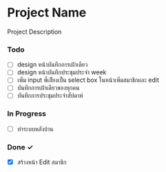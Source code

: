 # Project Name

Project Description

### Todo

- [ ] design หน้าบันทึกการเฝ้าเดียว  
- [ ] design หน้าบันทึกประชุมประจำ week  
- [ ] เพิ่ม input พี่เลีัยงเป็น select box ในหน้าเพิ่มสมาชิกและ edit  
- [ ] บันทึกการเฝ้าเดียวของทุกคน  
- [ ] บันทึกการประชุมประจำสัปดาห์  

### In Progress

- [ ] ทำระบบหลังบ้าน  

### Done ✓

- [x] สร้างหน้า Edit สมาชิก  

